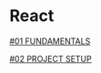 # React

[#01 FUNDAMENTALS](https://github.com/ohbyeongmin/react/tree/master/01_Fundamentals)

[#02 PROJECT SETUP](https://github.com/ohbyeongmin/react/tree/master/02_ProjectSetup)
